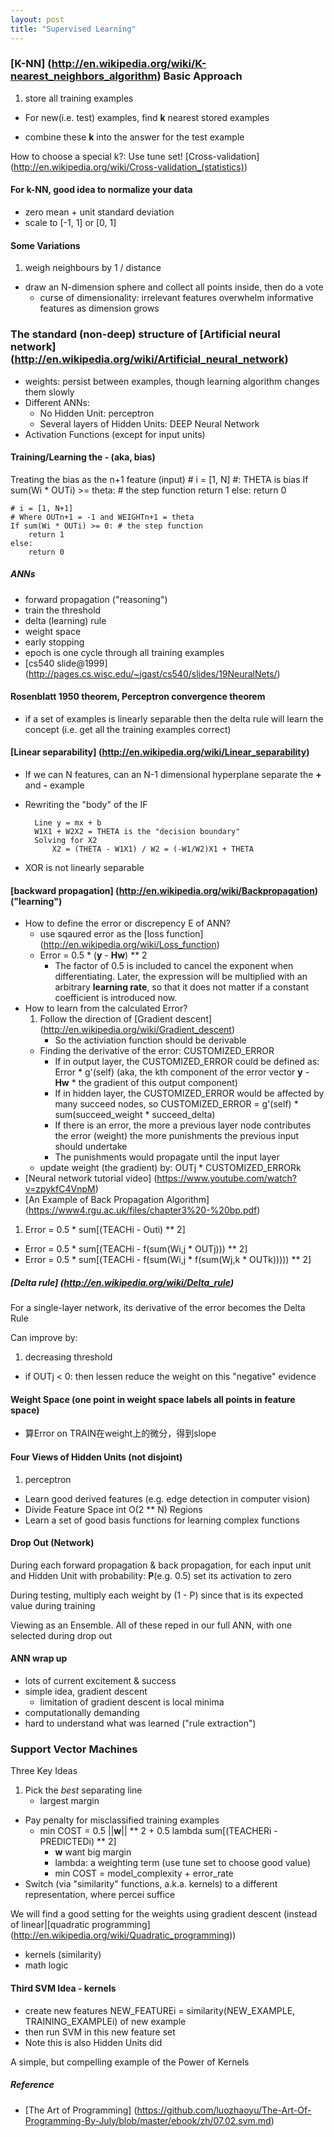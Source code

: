 ```yaml
---
layout: post
title: "Supervised Learning"
---
```


### [K-NN] (http://en.wikipedia.org/wiki/K-nearest_neighbors_algorithm) Basic Approach
1. store all training examples
- For new(i.e. test) examples, find **k** nearest stored examples
* combine these **k** into the answer for the test example

How to choose a special k?:
Use tune set! [Cross-validation] (http://en.wikipedia.org/wiki/Cross-validation_(statistics))

#### For k-NN, good idea to normalize your data
* zero mean + unit standard deviation
* scale to [-1, 1] or [0, 1]

#### Some Variations
1. weigh neighbours by 1 / distance
* draw an N-dimension sphere and collect all points inside, then do a vote
    * curse of dimensionality: irrelevant features overwhelm informative features as dimension grows

### The standard (non-deep) structure of [Artificial neural network] (http://en.wikipedia.org/wiki/Artificial_neural_network)
* weights: persist between examples, though learning algorithm changes them slowly
* Different ANNs:
    * No Hidden Unit: perceptron
    * Several layers of Hidden Units: DEEP Neural Network
* Activation Functions (except for input units)

#### Training/Learning the **-** (aka, bias)
Treating the bias as the n+1 feature (input)
    # i = [1, N]
    #: THETA is bias
    If sum(Wi * OUTi) >= theta: # the step function
        return 1
    else:
        return 0

    # i = [1, N+1]
    # Where OUTn+1 = -1 and WEIGHTn+1 = theta
    If sum(Wi * OUTi) >= 0: # the step function
        return 1
    else:
        return 0

##### ANNs
* forward propagation ("reasoning")
* train the threshold
* delta (learning) rule
* weight space
* early stopping
* epoch is one cycle through all training examples
* [cs540 slide@1999] (http://pages.cs.wisc.edu/~jgast/cs540/slides/19NeuralNets/)


#### Rosenblatt 1950 theorem, Perceptron convergence theorem
* if a set of examples is linearly separable then the delta rule will learn the concept (i.e. get all the training examples correct)

#### [Linear separability] (http://en.wikipedia.org/wiki/Linear_separability)
* If we can N features, can an N-1 dimensional hyperplane separate the **+** and **-** example
* Rewriting the "body" of the IF

        Line y = mx + b
        W1X1 + W2X2 = THETA is the "decision boundary"
        Solving for X2
            X2 = (THETA - W1X1) / W2 = (-W1/W2)X1 + THETA

* XOR is not linearly separable

#### [backward propagation] (http://en.wikipedia.org/wiki/Backpropagation) ("learning")
* How to define the error or discrepency E of ANN?
    * use sqaured error as the [loss function] (http://en.wikipedia.org/wiki/Loss_function)
    * Error = 0.5 * (**y** - **Hw**) ** 2
        * The factor of 0.5 is included to cancel the exponent when differentiating. Later, the expression will be multiplied with an arbitrary **learning rate**, so that it does not matter if a constant coefficient is introduced now.
* How to learn from the calculated Error?
    1. Follow the direction of [Gradient descent] (http://en.wikipedia.org/wiki/Gradient_descent)
        * So the activiation function should be derivable
    - Finding the derivative of the error: CUSTOMIZED_ERROR
        * If in output layer, the CUSTOMIZED_ERROR could be defined as: Error * g'(self) (aka, the kth component of the error vector **y** - **Hw** * the gradient of this output component)
        * If in hidden layer, the CUSTOMIZED_ERROR would be affected by many succeed nodes, so CUSTOMIZED_ERROR = g'(self) * sum(succeed_weight * succeed_delta)
        * If there is an error, the more a previous layer node contributes the error (weight) the more punishments the previous input should undertake
        * The punishments would propagate until the input layer
    - update weight (the gradient) by: OUTj * CUSTOMIZED_ERRORk
* [Neural network tutorial video] (https://www.youtube.com/watch?v=zpykfC4VnpM)
* [An Example of Back Propagation Algorithm] (https://www4.rgu.ac.uk/files/chapter3%20-%20bp.pdf)

1. Error = 0.5 * sum[(TEACHi - Outi) ** 2]
- Error = 0.5 * sum[(TEACHi - f(sum(Wi,j * OUTj))) ** 2]
- Error = 0.5 * sum[(TEACHi - f(sum(Wi,j * f(sum(Wj,k * OUTk))))) ** 2]

##### [Delta rule] (http://en.wikipedia.org/wiki/Delta_rule)
For a single-layer network, its derivative of the error becomes the Delta Rule

Can improve by:

1. decreasing threshold
- if OUTj < 0: then lessen reduce the weight on this "negative" evidence


#### Weight Space (one point in weight space labels **all** points in feature space)
* 算Error on TRAIN在weight上的微分，得到slope

#### Four Views of Hidden Units (not disjoint)
1. perceptron
- Learn good derived features (e.g. edge detection in computer vision)
- Divide Feature Space int O(2 ** N) Regions
- Learn a set of good basis functions for learning complex functions

#### Drop Out (Network)
During each forward propagation & back propagation, for each input unit and Hidden Unit with probability:
**P**(e.g. 0.5) set its activation to zero

During testing, multiply each weight by (1 - P) since that is its expected value during training

Viewing as an Ensemble. All of these reped in our full ANN, with one selected during drop out

#### ANN wrap up
* lots of current excitement & success
* simple idea, gradient descent
    * limitation of gradient descent is local minima
* computationally demanding
* hard to understand what was learned ("rule extraction")


### Support Vector Machines
Three Key Ideas

1. Pick the *best* separating line
    * largest margin
- Pay penalty for misclassified training examples
    * min COST = 0.5 ||**w**|| ** 2 + 0.5 lambda sum[(TEACHERi - PREDICTEDi) ** 2]
        * **w** want big margin
        * lambda: a weighting term (use tune set to choose good value)
        * min COST = model_complexity + error_rate
- Switch (via "similarity" functions, a.k.a. kernels) to a different representation, where percei suffice

We will find a good setting for the weights using gradient descent (instead of linear|[quadratic programming] (http://en.wikipedia.org/wiki/Quadratic_programming))

* kernels (similarity)
* math logic

#### Third SVM Idea - kernels
* create new features NEW_FEATUREi = similarity(NEW_EXAMPLE, TRAINING_EXAMPLEi) of new example
* then run SVM in this new feature set
* Note this is also Hidden Units did

A simple, but compelling example of the Power of Kernels

##### Reference
* [The Art of Programming] (https://github.com/luozhaoyu/The-Art-Of-Programming-By-July/blob/master/ebook/zh/07.02.svm.md)
